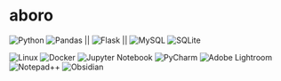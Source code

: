 # aboro



![Python](https://img.shields.io/badge/python-3670A0?style=Flat-square&logo=python&logoColor=ffdd54)
![Pandas](https://img.shields.io/badge/pandas-%23150458.svg?style=Flat-square&logo=pandas&logoColor=white)
||
![Flask](https://img.shields.io/badge/flask-%23000.svg?style=Flat-square&logo=flask&logoColor=white)
||
![MySQL](https://img.shields.io/badge/mysql-%2300f.svg?style=Flat-square&logo=mysql&logoColor=white)
![SQLite](https://img.shields.io/badge/sqlite-%2307405e.svg?style=Flat-square&logo=sqlite&logoColor=white)

![Linux](https://img.shields.io/badge/Linux-FCC624?style=Flat-square&logo=linux&logoColor=black)
![Docker](https://img.shields.io/badge/docker-%230db7ed.svg?style=Flat-square&logo=docker&logoColor=white)
![Jupyter Notebook](https://img.shields.io/badge/jupyter-%23FA0F00.svg?style=Flat-square&logo=jupyter&logoColor=white)
![PyCharm](https://img.shields.io/badge/pycharm-143?style=Flat-square&logo=pycharm&logoColor=black&color=black&labelColor=green)
![Adobe Lightroom](https://img.shields.io/badge/Adobe%20Lightroom-31A8FF.svg?style=Flat-square&logo=Adobe%20Lightroom&logoColor=white)
![Notepad++](https://img.shields.io/badge/Notepad++-90E59A.svg?style=Flat-square&logo=notepad%2b%2b&logoColor=black)
![Obsidian](https://img.shields.io/badge/Obsidian-%23483699.svg?style=Flat-square&logo=obsidian&logoColor=white)

